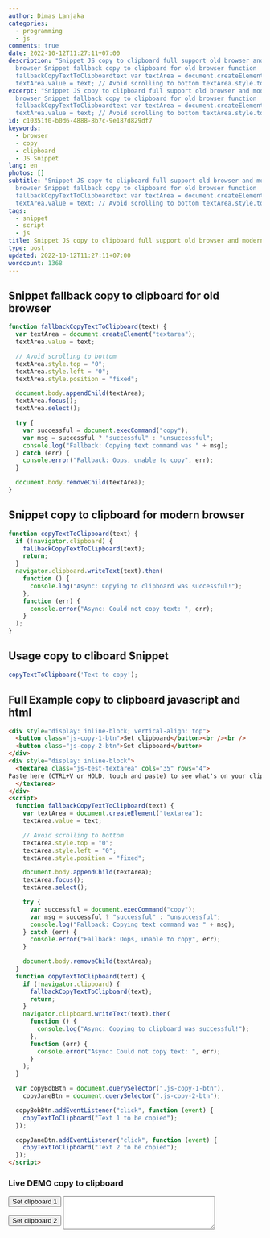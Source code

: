 ```yaml
---
author: Dimas Lanjaka
categories:
  - programming
  - js
comments: true
date: 2022-10-12T11:27:11+07:00
description: "Snippet JS copy to clipboard full support old browser and modern
  browser Snippet fallback copy to clipboard for old browser function
  fallbackCopyTextToClipboardtext var textArea = document.createElementtextarea;
  textArea.value = text; // Avoid scrolling to bottom textArea.style.top "
excerpt: "Snippet JS copy to clipboard full support old browser and modern
  browser Snippet fallback copy to clipboard for old browser function
  fallbackCopyTextToClipboardtext var textArea = document.createElementtextarea;
  textArea.value = text; // Avoid scrolling to bottom textArea.style.top "
id: c10351f0-b0d6-4888-8b7c-9e187d829df7
keywords:
  - browser
  - copy
  - clipboard
  - JS Snippet
lang: en
photos: []
subtitle: "Snippet JS copy to clipboard full support old browser and modern
  browser Snippet fallback copy to clipboard for old browser function
  fallbackCopyTextToClipboardtext var textArea = document.createElementtextarea;
  textArea.value = text; // Avoid scrolling to bottom textArea.style.top "
tags:
  - snippet
  - script
  - js
title: Snippet JS copy to clipboard full support old browser and modern browser
type: post
updated: 2022-10-12T11:27:11+07:00
wordcount: 1368
---
```


## Snippet fallback copy to clipboard for old browser
```js
function fallbackCopyTextToClipboard(text) {
  var textArea = document.createElement("textarea");
  textArea.value = text;

  // Avoid scrolling to bottom
  textArea.style.top = "0";
  textArea.style.left = "0";
  textArea.style.position = "fixed";

  document.body.appendChild(textArea);
  textArea.focus();
  textArea.select();

  try {
    var successful = document.execCommand("copy");
    var msg = successful ? "successful" : "unsuccessful";
    console.log("Fallback: Copying text command was " + msg);
  } catch (err) {
    console.error("Fallback: Oops, unable to copy", err);
  }

  document.body.removeChild(textArea);
}
```

## Snippet copy to clipboard for modern browser
```js
function copyTextToClipboard(text) {
  if (!navigator.clipboard) {
    fallbackCopyTextToClipboard(text);
    return;
  }
  navigator.clipboard.writeText(text).then(
    function () {
      console.log("Async: Copying to clipboard was successful!");
    },
    function (err) {
      console.error("Async: Could not copy text: ", err);
    }
  );
}
```

## Usage copy to cliboard Snippet
```js
copyTextToClipboard('Text to copy');
```

## Full Example copy to clipboard javascript and html

```html
<div style="display: inline-block; vertical-align: top">
  <button class="js-copy-1-btn">Set clipboard</button><br /><br />
  <button class="js-copy-2-btn">Set clipboard</button>
</div>
<div style="display: inline-block">
  <textarea class="js-test-textarea" cols="35" rows="4">
Paste here (CTRL+V or HOLD, touch and paste) to see what's on your clipboard.
  </textarea>
</div>
<script>
  function fallbackCopyTextToClipboard(text) {
    var textArea = document.createElement("textarea");
    textArea.value = text;

    // Avoid scrolling to bottom
    textArea.style.top = "0";
    textArea.style.left = "0";
    textArea.style.position = "fixed";

    document.body.appendChild(textArea);
    textArea.focus();
    textArea.select();

    try {
      var successful = document.execCommand("copy");
      var msg = successful ? "successful" : "unsuccessful";
      console.log("Fallback: Copying text command was " + msg);
    } catch (err) {
      console.error("Fallback: Oops, unable to copy", err);
    }

    document.body.removeChild(textArea);
  }
  function copyTextToClipboard(text) {
    if (!navigator.clipboard) {
      fallbackCopyTextToClipboard(text);
      return;
    }
    navigator.clipboard.writeText(text).then(
      function () {
        console.log("Async: Copying to clipboard was successful!");
      },
      function (err) {
        console.error("Async: Could not copy text: ", err);
      }
    );
  }

  var copyBobBtn = document.querySelector(".js-copy-1-btn"),
    copyJaneBtn = document.querySelector(".js-copy-2-btn");

  copyBobBtn.addEventListener("click", function (event) {
    copyTextToClipboard("Text 1 to be copied");
  });

  copyJaneBtn.addEventListener("click", function (event) {
    copyTextToClipboard("Text 2 to be copied");
  });
</script>
```

### Live DEMO copy to clipboard

<div style="display: inline-block; vertical-align: top">
  <button class="js-copy-1-btn">Set clipboard 1</button><br /><br />
  <button class="js-copy-2-btn">Set clipboard 2</button>
</div>
<div style="display: inline-block">
  <textarea class="js-test-textarea" cols="35" rows="4" placeholder="Paste here (CTRL+V or HOLD, touch and paste) to see what's on your clipboard.">
  </textarea>
</div>
<script>
  function fallbackCopyTextToClipboard(text) {
    var textArea = document.createElement("textarea");
    textArea.value = text;
    // Avoid scrolling to bottom
    textArea.style.top = "0";
    textArea.style.left = "0";
    textArea.style.position = "fixed";
    document.body.appendChild(textArea);
    textArea.focus();
    textArea.select();
    try {
      var successful = document.execCommand("copy");
      var msg = successful ? "successful" : "unsuccessful";
      console.log("Fallback: Copying text command was " + msg);
    } catch (err) {
      console.error("Fallback: Oops, unable to copy", err);
    }
    document.body.removeChild(textArea);
  }
  function copyTextToClipboard(text) {
    if (!navigator.clipboard) {
      fallbackCopyTextToClipboard(text);
      return;
    }
    navigator.clipboard.writeText(text).then(
      function () {
        console.log("Async: Copying to clipboard was successful!");
      },
      function (err) {
        console.error("Async: Could not copy text: ", err);
      }
    );
  }
  var copyBobBtn = document.querySelector(".js-copy-1-btn"),
    copyJaneBtn = document.querySelector(".js-copy-2-btn");
  copyBobBtn.addEventListener("click", function (event) {
    copyTextToClipboard("Text 1 to be copied");
  });
  copyJaneBtn.addEventListener("click", function (event) {
    copyTextToClipboard("Text 2 to be copied");
  });
</script>
